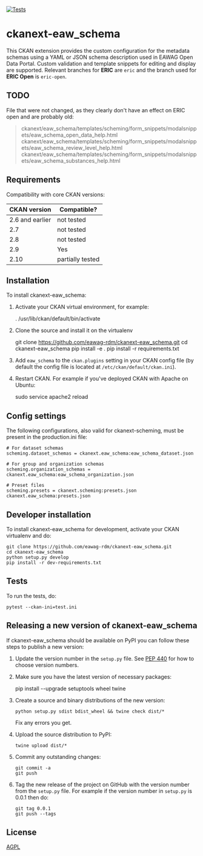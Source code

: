 [![Tests](https://github.com/eawag-rdm/ckanext-eaw_schema/workflows/Tests/badge.svg?branch=eric-open)](https://github.com/eawag-rdm/ckanext-eaw_schema/actions)

# ckanext-eaw_schema

This CKAN extension provides the custom configuration for the metadata schemas using a YAML or JSON schema description used in EAWAG Open Data Portal. Custom validation and template snippets for editing and display are supported.
Relevant branches for **ERIC** are `eric` and the branch used for **ERIC Open** is `eric-open`. 

## TODO

File that were not changed, as they clearly don't have an effect on ERIC open and are probably old:

> ckanext/eaw_schema/templates/scheming/form_snippets/modalsnippets/eaw_schema_open_data_help.html 
> ckanext/eaw_schema/templates/scheming/form_snippets/modalsnippets/eaw_schema_review_level_help.html
> ckanext/eaw_schema/templates/scheming/form_snippets/modalsnippets/eaw_schema_substances_help.html
> 


## Requirements

Compatibility with core CKAN versions:

| CKAN version    | Compatible?   |
| --------------- | ------------- |
| 2.6 and earlier | not tested    |
| 2.7             | not tested    |
| 2.8             | not tested    |
| 2.9             | Yes           |
| 2.10            | partially tested |



## Installation

To install ckanext-eaw_schema:

1. Activate your CKAN virtual environment, for example:

     . /usr/lib/ckan/default/bin/activate

2. Clone the source and install it on the virtualenv

    git clone https://github.com/eawag-rdm/ckanext-eaw_schema.git
    cd ckanext-eaw_schema
    pip install -e .
	pip install -r requirements.txt

3. Add `eaw_schema` to the `ckan.plugins` setting in your CKAN
   config file (by default the config file is located at
   `/etc/ckan/default/ckan.ini`).

4. Restart CKAN. For example if you've deployed CKAN with Apache on Ubuntu:

     sudo service apache2 reload


## Config settings

The following configurations, also valid for ckanext-scheming, must be present in the production.ini file:


	# For dataset schemas
	scheming.dataset_schemas = ckanext.eaw_schema:eaw_schema_dataset.json
    
    # For group and organization schemas
    scheming.organization_schemas = ckanext.eaw_schema:eaw_schema_organization.json

    # Preset files
    scheming.presets = ckanext.scheming:presets.json ckanext.eaw_schema:presets.json


## Developer installation

To install ckanext-eaw_schema for development, activate your CKAN virtualenv and
do:

    git clone https://github.com/eawag-rdm/ckanext-eaw_schema.git
    cd ckanext-eaw_schema
    python setup.py develop
    pip install -r dev-requirements.txt


## Tests

To run the tests, do:

    pytest --ckan-ini=test.ini


## Releasing a new version of ckanext-eaw_schema

If ckanext-eaw_schema should be available on PyPI you can follow these steps to publish a new version:

1. Update the version number in the `setup.py` file. See [PEP 440](http://legacy.python.org/dev/peps/pep-0440/#public-version-identifiers) for how to choose version numbers.

2. Make sure you have the latest version of necessary packages:

    pip install --upgrade setuptools wheel twine

3. Create a source and binary distributions of the new version:

       python setup.py sdist bdist_wheel && twine check dist/*

   Fix any errors you get.

4. Upload the source distribution to PyPI:

       twine upload dist/*

5. Commit any outstanding changes:

       git commit -a
       git push

6. Tag the new release of the project on GitHub with the version number from
   the `setup.py` file. For example if the version number in `setup.py` is
   0.0.1 then do:

       git tag 0.0.1
       git push --tags

## License

[AGPL](https://www.gnu.org/licenses/agpl-3.0.en.html)
